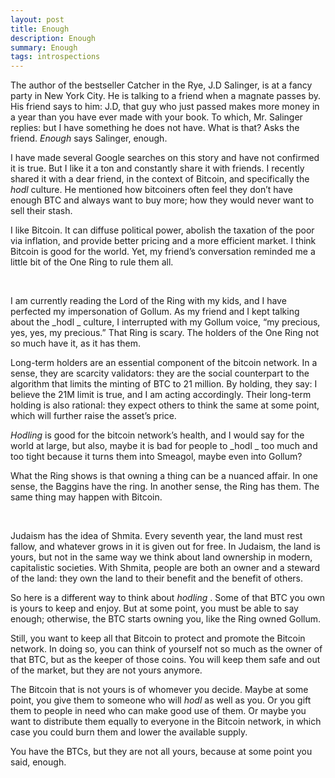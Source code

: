 ```yaml
---
layout: post
title: Enough
description: Enough
summary: Enough
tags: introspections 
---
```


The author of the bestseller Catcher in the Rye, J.D Salinger, is at a fancy party in New York City. He is talking to a friend when a magnate passes by. His friend says to him: J.D, that guy who just passed makes more money in a year than you have ever made with your book. To which, Mr. Salinger replies: but I have something he does not have. What is that? Asks the friend. _Enough_ says Salinger, enough. 

I have made several Google searches on this story and have not confirmed it is true. But I like it a ton and constantly share it with friends.  I recently shared it with a dear friend, in the context of Bitcoin, and specifically the _hodl_ culture. He mentioned how bitcoiners often feel they don’t have enough BTC and always want to buy more; how they would never want to sell their stash.

I like Bitcoin. It can diffuse political power, abolish the taxation of the poor via inflation, and provide better pricing and a more efficient market. I think Bitcoin is good for the world. Yet, my friend’s conversation reminded me a little bit of the One Ring to rule them all.

&nbsp;  

 I am currently reading the Lord of the Ring with my kids, and I have perfected my impersonation of Gollum. As my friend and I kept talking about the _hodl _ culture, I interrupted with my Gollum voice, “my precious, yes, yes, my precious.” That Ring is scary. The holders of the One Ring not so much have it, as it has them. 

Long-term holders are an essential component of the bitcoin network. In a sense, they are scarcity validators: they are the social counterpart to the algorithm that limits the minting of BTC to 21 million. By holding, they say: I believe the 21M limit is true, and I am acting accordingly. Their long-term holding is also rational: they expect others to think the same at some point, which will further raise the asset’s price.

_Hodling_ is good for the bitcoin network’s health, and I would say for the world at large, but also, maybe it is bad for people to _hodl _ too much and too tight because it turns them into Smeagol, maybe even into Gollum?  

What the Ring shows is that owning a thing can be a nuanced affair. In one sense, the Baggins have the ring. In another sense, the Ring has them. The same thing may happen with Bitcoin.

&nbsp;  


Judaism has the idea of Shmita. Every seventh year, the land must rest fallow, and whatever grows in it is given out for free. In Judaism, the land is yours, but not in the same way we think about land ownership in modern, capitalistic societies.  With Shmita, people are both an owner and a steward of the land: they own the land to their benefit and the benefit of others.

So here is a different way to think about _hodling_ . Some of that BTC you own is yours to keep and enjoy. But at some point, you must be able to say enough; otherwise, the BTC starts owning you, like the Ring owned Gollum.

Still, you want to keep all that Bitcoin to protect and promote the Bitcoin network. In doing so, you can think of yourself not so much as the owner of that BTC, but as the keeper of those coins. You will keep them safe and out of the market, but they are not yours anymore.

The Bitcoin that is not yours is of whomever you decide. Maybe at some point, you give them to someone who will _hodl_ as well as you. Or you gift them to people in need who can make good use of them. Or maybe you want to distribute them equally to everyone in the Bitcoin network, in which case you could burn them and lower the available supply. 

You have the BTCs, but they are not all yours, because at some point you said, enough. 

 

 

